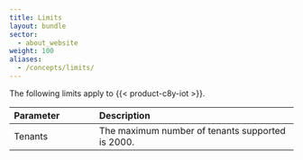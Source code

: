 ```yaml
---
title: Limits
layout: bundle
sector:
  - about_website
weight: 100
aliases:
  - /concepts/limits/
---
```


The following limits apply to {{< product-c8y-iot >}}.

<table>
<colgroup>
<col style="width: 30%;">
<col style="width: 70%;">
</colgroup>
<thead>
<tr>
<th style="text-align:left">Parameter</th>
<th style="text-align:left">Description</th>
</tr>
</thead>
<tbody>
<tr>
<td style="text-align:left">Tenants</td>
<td style="text-align:left">The maximum number of tenants supported is 2000.</td>
</tr>
</tbody>
</table>
